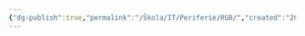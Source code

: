 ```yaml
---
{"dg-publish":true,"permalink":"/Škola/IT/Periferie/RGB/","created":"2024-03-12T13:27:39.249+01:00","updated":"2024-03-13T18:12:33.231+01:00"}
---
```


